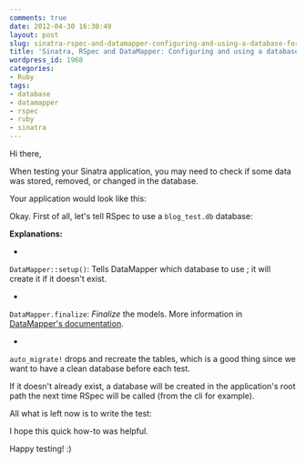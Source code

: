 ```yaml
---
comments: true
date: 2012-04-30 16:30:49
layout: post
slug: sinatra-rspec-and-datamapper-configuring-and-using-a-database-for-tests
title: 'Sinatra, RSpec and DataMapper: Configuring and using a database for tests'
wordpress_id: 1968
categories:
- Ruby
tags:
- database
- datamapper
- rspec
- ruby
- sinatra
---
```



Hi there, 

When testing your Sinatra application, you may need to check if some data was stored, removed, or changed in the database. 







Your application would look like this: 









Okay. First of all, let's tell RSpec to use a `blog_test.db` database: 

**Explanations:**




  * 
`DataMapper::setup()`: Tells DataMapper which database to use ; it will create it if it doesn't exist. 


  * 
`DataMapper.finalize`: _Finalize_  the models. More information in [DataMapper's documentation](http://datamapper.org/getting-started.html). 



  * 
`auto_migrate!` drops and recreate the tables, which is a good thing since we want to have a clean database before each test.










If it doesn't already exist, a database will be created in the application's root path the next time RSpec will be called (from the cli for example). 

All what is left now is to write the test:





I hope this quick how-to was helpful. 

Happy testing! :) 
